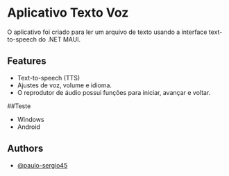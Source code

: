 
# Aplicativo Texto Voz

O aplicativo foi criado para ler um arquivo de texto usando a interface text-to-speech do .NET MAUI.


## Features

- Text-to-speech (TTS)
- Ajustes de voz, volume e idioma.
- O reprodutor de áudio possui funções para iniciar, avançar e voltar.

##Teste

- Windows
- Android


## Authors

- [@paulo-sergio45 ](https://github.com/paulo-sergio45)